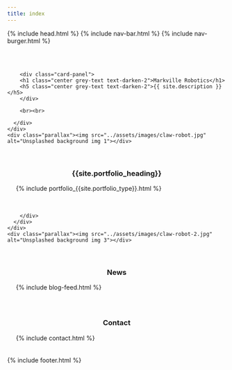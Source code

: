 ```yaml
---
title: index
---
```

{% include head.html %}
{% include nav-bar.html %}
{% include nav-burger.html %}

  <div id="home" class="section scrollspy">
  <div id="index-banner" class="parallax-container">
    <div class="section no-pad-bot">
      <div class="container">
        <br><br>

        <div class="card-panel">
        <h1 class="center grey-text text-darken-2">Markville Robotics</h1>
        <h5 class="center grey-text text-darken-2">{{ site.description }}</h5>
        </div>

        <br><br>

      </div>
    </div>
    <div class="parallax"><img src="../assets/images/claw-robot.jpg" alt="Unsplashed background img 1"></div>
  </div>
</div>

<div class="container" style="padding:20px;">
  <div id="links" class="section scrollspy">

  <h3 style="text-align:center;">{{site.portfolio_heading}}</h3>

{% include portfolio_{{site.portfolio_type}}.html %}

</div>


</div>

  <div class="parallax-container valign-wrapper">
    <div class="section no-pad-bot">
      <div class="container">
        <div class="row center">

        </div>
      </div>
    </div>
    <div class="parallax"><img src="../assets/images/claw-robot-2.jpg" alt="Unsplashed background img 3"></div>
  </div>


<div class="container" style="padding:20px;">
  <div id="news" class="section scrollspy">
  <h3 style="text-align:center;">News</h3>
  {% include blog-feed.html %}
</div>
</div>

<div class="container" style="padding:20px;">
  <div id="contact" class="section scrollspy">
  <h3 style="text-align:center;">Contact</h3>
  {% include contact.html %}
</div>
</div>

{% include footer.html %}
